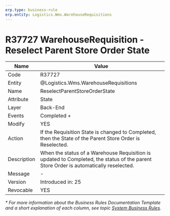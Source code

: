 ```yaml
---
erp.type: business-rule
erp.entity: Logistics.Wms.WarehouseRequisitions
---
```


# R37727 WarehouseRequisition - Reselect Parent Store Order State 

| Name | Value |
| ---- | ----- |
| Code | R37727 |
| Entity |@Logistics.Wms.WarehouseRequisitions |
| Name | ReselectParentStoreOrderState |
| Attribute | State |
| Layer | Back-End |
| Events | Completed + |
| Modify | YES |
| Action | If the Requisition State is changed to Completed, then the State of the Parent Store Order is Reselected. |
| Description | When the status of a Warehouse Requisition is updated to Completed, the status of the parent Store Order is automatically reselected. |
| Message | -  |
| Version | Introduced in: 25 |
| Revocable | YES |


*\* For more information about the Business Rules Documentation Template and a short explanation of each column, see
topic [System Business Rules](../templates/template-description-system-business-rules.md).*

